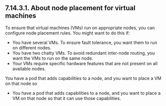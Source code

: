 ## 7.14.3.1. About node placement for virtual machines

To ensure that virtual machines (VMs) run on appropriate nodes, you can configure node placement rules. You might want to do this if:

- You have several VMs. To ensure fault tolerance, you want them to run on different nodes.
- You have two chatty VMs. To avoid redundant inter-node routing, you want the VMs to run on the same node.
- Your VMs require specific hardware features that are not present on all available nodes.

You have a pod that adds capabilities to a node, and you want to place a VM on that node so

- You have a pod that adds capabilities to a node, and you want to place a VM on that node so that it can use those capabilities.

<!-- image -->

